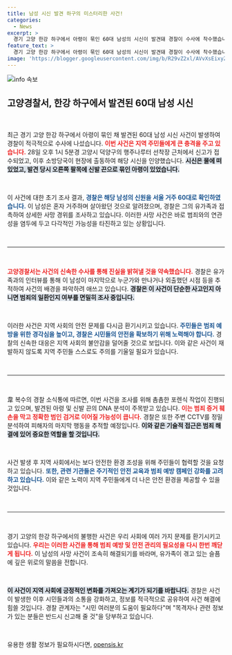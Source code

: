 ```yaml
---
title: 남성 시신 발견 하구의 미스터리한 사건!
categories:
  - News
excerpt: >
  경기 고양 한강 하구에서 아령이 묶인 60대 남성의 시신이 발견돼 경찰이 수사에 착수했습니다. 홀로 지냈던 그는 어떤 이유로 사망했을까요? 범죄 가능성을 포함해 여러 가능성에 대한 조사가 이어지고 있습니다. 클릭해 사건의 전말을 확인하세요!
feature_text: >
  경기 고양 한강 하구에서 아령이 묶인 60대 남성의 시신이 발견돼 경찰이 수사에 착수했습니다. 홀로 지냈던 그는 어떤 이유로 사망했을까요? 범죄 가능성을 포함해 여러 가능성에 대한 조사가 이어지고 있습니다. 클릭해 사건의 전말을 확인하세요!
image: 'https://blogger.googleusercontent.com/img/b/R29vZ2xl/AVvXsEixyZcFfHzMRdzZMjFBmAUKJYCLCGyLL1o632UiGVXcaFdKo_bkvkuCioo0uUKlGfBVcT3P84aROyZIXSBEx3Aw5nCQ3pTgDom1WDC4m8eifvWiAmWEEVb4x6G_l8C0QH225ldMjyaFvpxGEBGNO37VmDTDMHGhJPq73UglMfDca1-0aw/s1600/blogspot.png'
---
```


<p><img src="https://blogger.googleusercontent.com/img/b/R29vZ2xl/AVvXsEixyZcFfHzMRdzZMjFBmAUKJYCLCGyLL1o632UiGVXcaFdKo_bkvkuCioo0uUKlGfBVcT3P84aROyZIXSBEx3Aw5nCQ3pTgDom1WDC4m8eifvWiAmWEEVb4x6G_l8C0QH225ldMjyaFvpxGEBGNO37VmDTDMHGhJPq73UglMfDca1-0aw/s1600/blogspot.png" alt="info 속보" /></p>

<h2 data-ke-size="size26">고양경찰서, 한강 하구에서 발견된 60대 남성 시신</h2>

<p data-ke-size="size16">&nbsp;</p>

<p>최근 경기 고양 한강 하구에서 아령이 묶인 채 발견된 60대 남성 시신 사건이 발생하여 경찰이 적극적으로 수사에 나섰습니다. <b><span style="color: #ee2323;">이번 사건은 지역 주민들에게 큰 충격을 주고 있습니다.</span></b> 28일 오후 1시 5분경 고양시 덕양구의 행주나루터 선착장 근처에서 신고가 접수되었고, 이후 소방당국이 현장에 출동하여 해당 시신을 인양했습니다. <b><span style="background-color: #21538527;">시신은 물에 떠 있었고, 발견 당시 오른쪽 팔목에 신발 끈으로 묶인 아령이 있었습니다.</span></b></p>

<p data-ke-size="size16">&nbsp;</p>

<p>이 사건에 대한 초기 조사 결과, <b><span style="color: #1a5490;">경찰은 해당 남성의 신원을 서울 거주 60대로 확인하였습니다.</span></b> 이 남성은 혼자 거주하며 살아왔던 것으로 알려졌으며, 경찰은 그의 유가족과 접촉하여 상세한 사망 경위를 조사하고 있습니다. 이러한 사망 사건은 바로 범죄와의 연관성을 염두에 두고 다각적인 가능성을 타진하고 있는 상황입니다.</p>

<p data-ke-size="size16">&nbsp;</p>

<hr/>

<p data-ke-size="size16">&nbsp;</p>

<p><b><span style="color: #ee2323;">고양경찰서는 사건의 신속한 수사를 통해 진실을 밝혀낼 것을 약속했습니다.</span></b> 경찰은 유가족과의 인터뷰를 통해 이 남성이 마지막으로 누군가와 만나거나 외출했던 시점 등을 추적하여 사건의 배경을 파악하려 애쓰고 있습니다. <b><span style="background-color: #21538527;">경찰은 이 사건이 단순한 사고인지 아니면 범죄의 일환인지 여부를 면밀히 조사 중입니다.</span></b></p>

<p data-ke-size="size16">&nbsp;</p>

<p>이러한 사건은 지역 사회의 안전 문제를 다시금 환기시키고 있습니다. <b><span style="color: #1a5490;">주민들은 범죄 예방을 위한 경각심을 높이고, 경찰은 시민들의 안전을 확보하기 위해 노력해야 합니다.</span></b> 경찰의 신속한 대응은 지역 사회의 불안감을 덜어줄 것으로 보입니다. 이와 같은 사건이 재발하지 않도록 지역 주민들 스스로도 주의를 기울일 필요가 있습니다.</p>

<p data-ke-size="size16">&nbsp;</p>

<hr/>

<p data-ke-size="size16">&nbsp;</p>

<p>韋 복수의 경찰 소식통에 따르면, 이번 사건을 조사를 위해 촘촘한 포렌식 작업이 진행되고 있으며, 발견된 아령 및 신발 끈의 DNA 분석이 주목받고 있습니다. <b><span style="color: #ee2323;">이는 범죄 증거 훼손을 막고 정확한 범인 검거로 이어질 가능성이 큽니다.</span></b> 경찰은 또한 주변 CCTV를 정밀 분석하여 피해자의 마지막 행동을 추적할 예정입니다. <b><span style="background-color: #21538527;">이와 같은 기술적 접근은 범죄 해결에 있어 중요한 역할을 할 것입니다.</span></b></p>

<p data-ke-size="size16">&nbsp;</p>

<p>사건 발생 후 지역 사회에서는 보다 안전한 환경 조성을 위해 주민들이 협력할 것을 요청하고 있습니다. <b><span style="color: #1a5490;">또한, 관련 기관들은 주기적인 안전 교육과 범죄 예방 캠페인 강화를 고려하고 있습니다.</span></b> 이와 같은 노력이 지역 주민들에게 더 나은 안전 환경을 제공할 수 있을 것입니다. </p>

<p data-ke-size="size16">&nbsp;</p>

<hr/>

<p data-ke-size="size16">&nbsp;</p>

<p>경기 고양의 한강 하구에서의 불행한 사건은 우리 사회에 여러 가지 문제를 환기시키고 있습니다. <b><span style="color: #ee2323;">우리는 이러한 사건을 통해 범죄 예방 및 안전 관리의 필요성을 다시 한번 깨닫게 됩니다.</span></b> 이 남성의 사망 사건이 조속히 해결되기를 바라며, 유가족이 겪고 있는 슬픔에 깊은 위로의 말씀을 전합니다. </p>

<p data-ke-size="size16">&nbsp;</p>

<p><b><span style="background-color: #21538527;">이 사건이 지역 사회에 긍정적인 변화를 가져오는 계기가 되기를 바랍니다.</span></b> 경찰은 사건이 발생한 이후 시민들과의 소통을 강화하고, 정보를 적극적으로 공유하여 사건 해결에 힘쓸 것입니다. 경찰 관계자는 "시민 여러분의 도움이 필요하다"며 "목격자나 관련 정보가 있는 분들은 반드시 신고해 줄 것"을 당부하고 있습니다. </p>

<p data-ke-size="size16">&nbsp;</p>
유용한 생활 정보가 필요하시다면, <a href="https://opensis.kr" rel="dofollow">opensis.kr</a>



